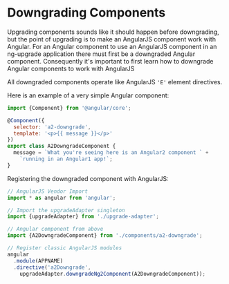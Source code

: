 # Downgrading Components

Upgrading components sounds like it should happen before downgrading, but the point of upgrading is to make an AngularJS component work with Angular. For an Angular component to use an AngularJS component in an ng-upgrade application there must first be a downgraded Angular component. Consequently it's important to first learn how to downgrade Angular components to work with AngularJS

All downgraded components operate like AngularJS `'E'` element directives.

Here is an example of a very simple Angular component:

```javascript
import {Component} from '@angular/core';

@Component({
  selector: 'a2-downgrade',
  template: '<p>{{ message }}</p>'
})
export class A2DowngradeComponent {
  message = `What you're seeing here is an Angular2 component ` +
    `running in an Angular1 app!`;
}
```

Registering the downgraded component with AngularJS:

```javascript
// AngularJS Vendor Import
import * as angular from 'angular';

// Import the upgradeAdapter singleton
import {upgradeAdapter} from './upgrade-adapter';

// Angular component from above
import {A2DowngradeComponent} from './components/a2-downgrade';

// Register classic AngularJS modules
angular
  .module(APPNAME)
  .directive('a2Downgrade',
    upgradeAdapter.downgradeNg2Component(A2DowngradeComponent));
```

